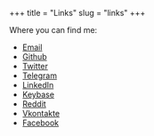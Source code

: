 +++
title = "Links"
slug = "links"
+++

Where you can find me:

- [Email](mailto:oleg@hey.com)
- [Github](https://github.com/cristaloleg)
- [Twitter](https://twitter.com/oleg_kovalov)
- [Telegram](https://t.me/olegkovalov)
- [LinkedIn](https://www.linkedin.com/in/olegkovalov)
- [Keybase](https://keybase.io/olegkovalov)
- [Reddit](https://www.reddit.com/user/olegkovalov)
- [Vkontakte](https://vk.com/oleg.kovalov)
- [Facebook](https://www.facebook.com/iamolegkovalov)
